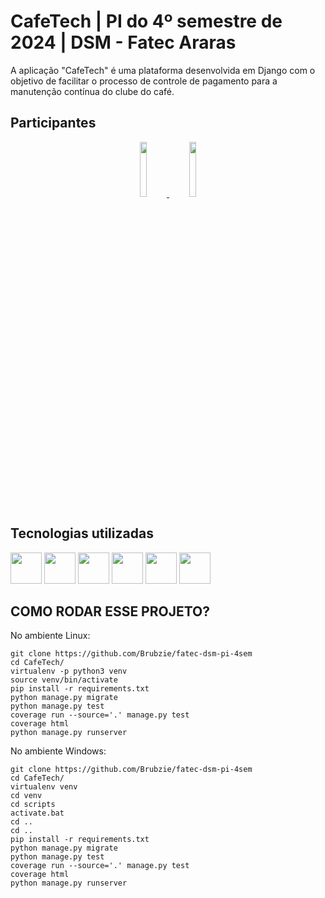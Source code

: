 # CafeTech | PI do 4º semestre de 2024 | DSM - Fatec Araras

A aplicação "CafeTech" é uma plataforma desenvolvida em Django com o objetivo de facilitar o processo de controle de pagamento para a manutenção contínua do clube do café.

## Participantes

<p align="center">
  <a href="https://github.com/marquesluana">
    <img src="https://avatars.githubusercontent.com/marquesluana" width="15%">
  </a>
  <a href="https://github.com/Brubzie">
    <img src="https://avatars.githubusercontent.com/Brubzie" width="15%">
  </a>
</p>

## Tecnologias utilizadas

<div>
  <img src="https://cdn.jsdelivr.net/gh/devicons/devicon@latest/icons/django/django-plain.svg" width="50px">
  <img src="https://cdn.jsdelivr.net/gh/devicons/devicon@latest/icons/mongodb/mongodb-plain-wordmark.svg" width="50px">
  <img src="https://cdn.jsdelivr.net/gh/devicons/devicon/icons/github/github-original-wordmark.svg" width="50px">
  <img src="https://cdn.jsdelivr.net/gh/devicons/devicon/icons/html5/html5-plain-wordmark.svg" width="50px">
  <img src="https://cdn.jsdelivr.net/gh/devicons/devicon@latest/icons/python/python-original-wordmark.svg" width="50px">
  <img src="https://cdn.jsdelivr.net/gh/devicons/devicon/icons/vscode/vscode-original-wordmark.svg" width="50px">
</div>

## COMO RODAR ESSE PROJETO?

No ambiente Linux:

```console
git clone https://github.com/Brubzie/fatec-dsm-pi-4sem
cd CafeTech/
virtualenv -p python3 venv
source venv/bin/activate
pip install -r requirements.txt
python manage.py migrate
python manage.py test
coverage run --source='.' manage.py test 
coverage html
python manage.py runserver
```

No ambiente Windows:

```console
git clone https://github.com/Brubzie/fatec-dsm-pi-4sem
cd CafeTech/
virtualenv venv
cd venv
cd scripts
activate.bat
cd ..
cd ..
pip install -r requirements.txt
python manage.py migrate
python manage.py test
coverage run --source='.' manage.py test 
coverage html
python manage.py runserver

```
